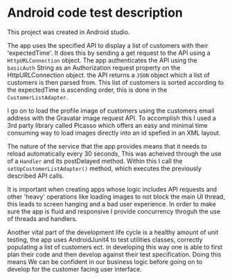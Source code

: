 # Android code test description


This project was created in Android studio.

The app uses the specified API to display a list of customers with their 'expectedTime'. It does this by sending a get request to the API using a ```HttpURLConnection``` object. 
The app authenticates the API using the ```basicAuth``` String as an Authorization request property on the HttpURLConnection object. the API returns a ```JSON``` object which a list of customers is then parsed from.
This list of customers is sorted according to the expectedTime is ascending order, this is done in the ```CustomerListAdapter```.

I go on to load the profile image of customers using the customers email address with the Gravatar image request API. To accomplish this I used a 3rd party library called Picasso which offers an easy and minimal time consuming way to load images directly into an id spefied in an XML layout.

The nature of the service that the app provides means that it needs to reload automatically every 30 seconds, This was acheived through the use of a ```Handler``` and its postDelayed method. Within this I call the ```setUpCustomerListAdapter()``` method, which executes the previously described API calls.

It is important when creating apps whose logic includes API requests and other 'heavy' operations like loading images to not block the main UI thread, this leads to screen hanging and a bad user experience. In order to make sure the app is fluid and responsive I provide concurrency throguh the use of threads and handlers.

Another vital part of the development life cycle is a healthy amount of unit testing, the app uses AndroidJunit4 to test utilities classes, correctly populating a list of customers ect.
in developing this way one is able to first plan their code and then develop against their test specification. Doing this means We can be confident in our business logic before going on to develop  for the customer facing user interface.

